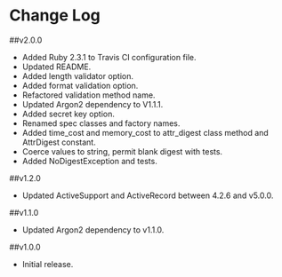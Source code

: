 # Change Log

##v2.0.0
- Added Ruby 2.3.1 to Travis CI configuration file.
- Updated README.
- Added length validator option.
- Added format validation option.
- Refactored validation method name.
- Updated Argon2 dependency to V1.1.1.
- Added secret key option.
- Renamed spec classes and factory names.
- Added time_cost and memory_cost to attr_digest class method and AttrDigest constant.
- Coerce values to string, permit blank digest with tests.
- Added NoDigestException and tests.

##v1.2.0
- Updated ActiveSupport and ActiveRecord between 4.2.6 and v5.0.0.

##v1.1.0
- Updated Argon2 dependency to v1.1.0.

##v1.0.0
- Initial release.
